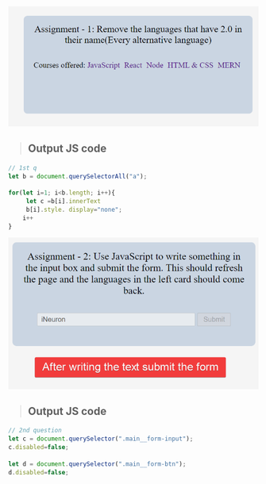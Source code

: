 ![img](/DOM%20JS/DOM%20P7/DOM%20P7/ass7.1-after.png)
>## Output JS code
```js
// 1st q 
let b = document.querySelectorAll("a");

for(let i=1; i<b.length; i++){
     let c =b[i].innerText
     b[i].style. display="none";
    i++
}

```
![img](/DOM%20JS/DOM%20P7/DOM%20P7/ass7.2-after.png)
>## Output JS code

```js
// 2nd question
let c = document.querySelector(".main__form-input");
c.disabled=false;

let d = document.querySelector(".main__form-btn");
d.disabled=false;
```
